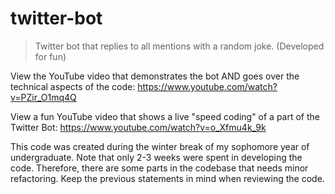 # twitter-bot
> Twitter bot that replies to all mentions with a random joke. (Developed for fun)


View the YouTube video that demonstrates the bot AND goes over the technical aspects of the code: https://www.youtube.com/watch?v=PZir_O1mq4Q

View a fun YouTube video that shows a live "speed coding" of a part of the Twitter Bot: https://www.youtube.com/watch?v=o_Xfmu4k_9k

This code was created during the winter break of my sophomore year of undergraduate. Note that only 2-3 weeks were spent in developing the code. Therefore, there are some parts in the codebase that needs minor refactoring. Keep the previous statements in mind when reviewing the code.
